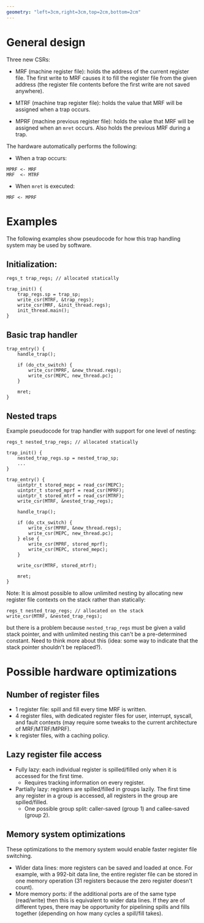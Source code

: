 ```yaml
---
geometry: "left=3cm,right=3cm,top=2cm,bottom=2cm"
---
```


# General design

Three new CSRs:

* MRF (machine register file): holds the address of the current register file.
  The first write to MRF causes it to fill the register file from the given
  address (the register file contents before the first write are not saved
  anywhere).

* MTRF (machine trap register file): holds the value that MRF will be assigned
  when a trap occurs.

* MPRF (machine previous register file): holds the value that MRF will be
  assigned when an `mret` occurs. Also holds the previous MRF during a trap.

The hardware automatically performs the following:

* When a trap occurs:

```
MPRF <- MRF
MRF  <- MTRF
```

* When `mret` is executed:

```
MRF <- MPRF
```

# Examples

The following examples show pseudocode for how this trap handling system may be
used by software.

## Initialization:

```
regs_t trap_regs; // allocated statically

trap_init() {
    trap_regs.sp = trap_sp;
    write_csr(MTRF, &trap_regs);
    write_csr(MRF, &init_thread.regs);
    init_thread.main();
}
```

## Basic trap handler

```
trap_entry() {
    handle_trap();

    if (do_ctx_switch) {
        write_csr(MPRF, &new_thread.regs);
        write_csr(MEPC, new_thread.pc);
    }

    mret;
}
```

## Nested traps

Example pseudocode for trap handler with support for one level of nesting:

```
regs_t nested_trap_regs; // allocated statically

trap_init() {
    nested_trap_regs.sp = nested_trap_sp;
    ...
}

trap_entry() {
    uintptr_t stored_mepc = read_csr(MEPC);
    uintptr_t stored_mprf = read_csr(MPRF);
    uintptr_t stored_mtrf = read_csr(MTRF);
    write_csr(MTRF, &nested_trap_regs);

    handle_trap();

    if (do_ctx_switch) {
        write_csr(MPRF, &new_thread.regs);
        write_csr(MEPC, new_thread.pc);
    } else {
        write_csr(MPRF, stored_mprf);
        write_csr(MEPC, stored_mepc);
    }

    write_csr(MTRF, stored_mtrf);

    mret;
}
```

Note: It is almost possible to allow unlimited nesting by allocating new
register file contexts on the stack rather than statically:

```
regs_t nested_trap_regs; // allocated on the stack
write_csr(MTRF, &nested_trap_regs);
```

but there is a problem because `nested_trap_regs` must be given a valid stack
pointer, and with unlimited nesting this can't be a pre-determined constant.
Need to think more about this (idea: some way to indicate that the stack
pointer shouldn't be replaced?).

# Possible hardware optimizations

## Number of register files

* 1 register file: spill and fill every time MRF is written.
* 4 register files, with dedicated register files for user, interrupt, syscall,
  and fault contexts (may require some tweaks to the current architecture of
  MRF/MTRF/MPRF).
* k register files, with a caching policy.

## Lazy register file access

* Fully lazy: each individual register is spilled/filled only when it is
  accessed for the first time.
    * Requires tracking information on every register.
* Partially lazy: registers are spilled/filled in groups lazily. The first
  time any register in a group is accessed, all registers in the group are
  spilled/filled.
    * One possible group split: caller-saved (group 1) and callee-saved (group 2).

## Memory system optimizations

These optimizations to the memory system would enable faster register file
switching.

* Wider data lines: more registers can be saved and loaded at once. For
  example, with a 992-bit data line, the entire register file can be stored in
  one memory operation (31 registers because the zero register doesn't count).
* More memory ports: if the additional ports are of the same type (read/write)
  then this is equivalent to wider data lines. If they are of different types,
  there may be opportunity for pipelining spills and fills together (depending
  on how many cycles a spill/fill takes).
